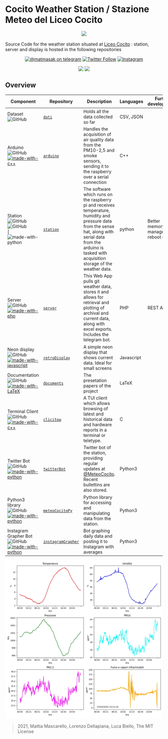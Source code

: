 # Cocito Weather Station / Stazione Meteo del Liceo Cocito
<p align="center">
<img src="https://avatars.githubusercontent.com/u/94685891?v=4">
</p>


Source Code for the weather station situated at [Liceo Cocito](https://liceococito.edu.it) : station, server and display is hosted in the following repositories

<p align="center">
<a href="https://t.me/StazioneMeteoCocitoBot"><img src="https://img.shields.io/badge/@StazioneMeteoCocitoBot-Telegram-blue.svg" alt="@matmasak on telegram"></a>
<a href="https://twitter.com/Meteococito"><img alt="Twitter Follow" src="https://img.shields.io/twitter/follow/MeteoCocito"></a>
<a href="https://www.instagram.com/meteococito/"><img src ="https://img.shields.io/badge/Instagram-meteococito-orange" alt="Instagram"></a>
</p>

<p align="center">
<img src="https://github-readme-stats.vercel.app/api?username=StazioneMeteoCocito&show_icons=true&theme=dark" height="165">
<img src="https://github-readme-stats.vercel.app/api/top-langs/?username=StazioneMeteoCocito&layout=compact&theme=dark">
</p>  
  
## Overview

|Component|Repository|Description|Languages|Further developments|
|---|---|---|---|---|
|Dataset<br />![GitHub](https://img.shields.io/github/license/StazioneMeteoCocito/dati)|[`dati`](https://github.com/StazioneMeteoCocito/dati)|Holds all the data collected so far|CSV, JSON||
|Arduino<br />![GitHub](https://img.shields.io/github/license/StazioneMeteoCocito/arduino)<br />[![made-with-c++](https://img.shields.io/badge/Made%20with-C%2B%2B-f34b7d.svg)](https://isocpp.prg)|[`arduino`](https://github.com/StazioneMeteoCocito/arduino)|Handles the acquisition of air quality data from the PM10-2,5 and smoke sensors, sending it to the raspberry over a serial connection|C++||
|Station<br />![GitHub](https://img.shields.io/github/license/StazioneMeteoCocito/station)<br />![GitHub](https://img.shields.io/github/license/StazioneMeteoCocito/instagramGrapher)<br />[![made-with-python](https://img.shields.io/badge/Made%20with-Python-1f425f.svg)|[`station`](https://github.com/StazioneMeteoCocito/station)|The software which runs on the raspberry pi and receives temperature, humidity and pressure data from the sense hat, along with serial data from the arduino is tasked with acquisition storage of the weather data.|python|Better memory management, reboot cycle|
|Server<br />![GitHub](https://img.shields.io/github/license/StazioneMeteoCocito/server)<br />[![made-with-php](https://img.shields.io/badge/Made%20with-PHP-4F5D95.svg)](https://www.php.net/)|[`server`](https://github.com/StazioneMeteoCocito/server)|This Web App pulls git weather data, stores it and allows for retrieval and plotting of archival and current data, along with excel exports.<br />Includes the telegram bot.|PHP|REST API|
|Neon display![GitHub](https://img.shields.io/github/license/StazioneMeteoCocito/retroDisplay)<br />[![made-with-javascript](https://img.shields.io/badge/Made%20with-JavaScript-f1e05a.svg)](https://www.javascript.com)|[`retroDisplay`](https://github.com/StazioneMeteoCocito/retroDisplay)|A simple neon display that shows current data. Ideal for small screens|Javascript|
|Documentation<br />![GitHub](https://img.shields.io/github/license/StazioneMeteoCocito/documents)<br />[![made-with-LaTeX](https://img.shields.io/badge/Made%20with-LaTeX-3D6117.svg)](https://isocpp.prg)|[`documents`](https://github.com/StazioneMeteoCocito/documents)|The presetation papers of the project|LaTeX||
|Terminal Client<br />![GitHub](https://img.shields.io/github/license/StazioneMeteoCocito/clicitow)<br />[![made-with-c++](https://img.shields.io/badge/Made%20with-C%2B%2B-f34b7d.svg)](https://isocpp.prg)|[`clicitow`](https://github.com/StazioneMeteoCocito/clicitow)|A TUI client which allows browsing of latest and historical data and hardware reports in a terminal or teletype.|C||
|Twitter Bot<br />![GitHub](https://img.shields.io/github/license/StazioneMeteoCocito/twitterBot)<br />[![made-with-python](https://img.shields.io/badge/Made%20with-Python-1f425f.svg)](https://www.python.org/)|[`twitterBot`](https://github.com/StazioneMeteoCocito/twitterBot)|Twitter bot of the station, providing regular updates at [@MeteoCocito](https://twitter.com/MeteoCocito). Recent bullettins are also stored.|Python3||
|Python3 library<br />![GitHub](https://img.shields.io/github/license/StazioneMeteoCocito/arduino)<br />[![made-with-python](https://img.shields.io/badge/Made%20with-Python-1f425f.svg)](https://www.python.org/)|[`meteoCocitoPy`](https://github.com/StazioneMeteoCocito/meteoCocitoPy)|Python library for accessing and manipulating data from the station.|Python3||
|Instagram Grapher Bot<br />![GitHub](https://img.shields.io/github/license/StazioneMeteoCocito/instagramGrapher)<br />[![made-with-python](https://img.shields.io/badge/Made%20with-Python-1f425f.svg)](https://www.python.org/)|[`instagramGrapher`](https://github.com/StazioneMeteoCocito/instagramGrapher)|Bot graphing daily data and posting it to Instagram with averages|Python3||

![](https://raw.githubusercontent.com/StazioneMeteoCocito/instagramGrapher/main/day.jpg)

> 2021, Mattia Mascarello, Lorenzo Dellapiana, Luca Biello, The MIT License

